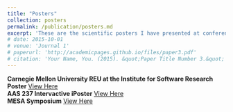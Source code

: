 ```yaml
---
title: "Posters"
collection: posters
permalink: /publication/posters.md
excerpt: 'These are the scientific posters I have presented at conferences.'
# date: 2015-10-01
# venue: 'Journal 1'
# paperurl: 'http://academicpages.github.io/files/paper3.pdf'
# citation: 'Your Name, You. (2015). &quot;Paper Title Number 3.&quot; <i>Journal 1</i>. 1(3).'
---
```

__Carnegie Mellon University REU at the Institute for Software Research Poster__ [View Here](http://academicpages.github.io/files/cmuposter.pdf) </br>
__AAS 237 Intervactive iPoster__ [View Here](https://aas237-aas.ipostersessions.com/?s=11-DC-A2-96-FB-E2-6F-AA-72-5B-09-35-FE-77-DF-13) </br>
__MESA Symposium__ [View Here](http://academicpages.github.io/files/mesa-poster-obs.pdf)
